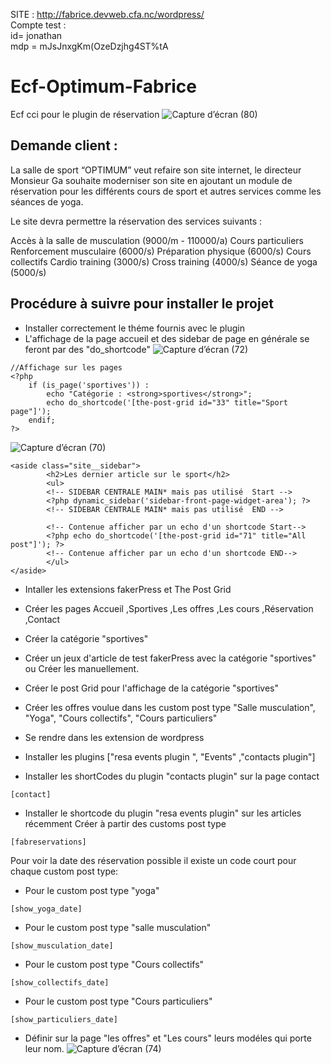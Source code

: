 SITE : http://fabrice.devweb.cfa.nc/wordpress/ <br>
Compte test :
<br>
id= jonathan
<br>
mdp = mJsJnxgKm(OzeDzjhg4ST%tA
# Ecf-Optimum-Fabrice
Ecf cci pour le plugin de réservation
![Capture d’écran (80)](https://user-images.githubusercontent.com/44850811/143307537-ece78a0b-6dec-4204-99e4-c45f0fbec0e7.png)


## Demande client :
La salle de sport “OPTIMUM” veut refaire son site internet, le directeur Monsieur Ga souhaite moderniser son site en ajoutant un module de réservation pour les différents cours de sport et autres services comme les séances de yoga.

Le site devra permettre la réservation des services suivants :

Accès à la salle de musculation (9000/m - 110000/a)
Cours particuliers
Renforcement musculaire (6000/s)
Préparation physique (6000/s)
Cours collectifs
Cardio training (3000/s)
Cross training (4000/s)
Séance de yoga (5000/s)

## Procédure à suivre pour installer le projet


- Installer correctement le théme fournis avec le plugin 
- L'affichage de la page accueil et des sidebar de page en générale se feront par des "do_shortcode"
![Capture d’écran (72)](https://user-images.githubusercontent.com/44850811/140199489-7de75b8b-594b-432f-a159-12a5cfe9fb69.png)
``` 
//Affichage sur les pages
<?php
	if (is_page('sportives')) :
	    echo "Catégorie : <strong>sportives</strong>";
	    echo do_shortcode('[the-post-grid id="33" title="Sport page"]');
	endif;
?>
``` 
![Capture d’écran (70)](https://user-images.githubusercontent.com/44850811/140199161-1653f108-ae94-4cf1-84c4-347cbc3c20fd.png)
``` 
<aside class="site__sidebar">
		<h2>Les dernier article sur le sport</h2>
		<ul>
		<!-- SIDEBAR CENTRALE MAIN* mais pas utilisé  Start -->
		<?php dynamic_sidebar('sidebar-front-page-widget-area'); ?>
		<!-- SIDEBAR CENTRALE MAIN* mais pas utilisé  END -->

		<!-- Contenue afficher par un echo d'un shortcode Start-->
		<?php echo do_shortcode('[the-post-grid id="71" title="All post"]'); ?>
		<!-- Contenue afficher par un echo d'un shortcode END-->
		</ul>
</aside>
``` 
- Intaller les extensions fakerPress et The Post Grid
- Créer les pages Accueil ,Sportives ,Les offres ,Les cours ,Réservation ,Contact
- Créer la catégorie "sportives"

- Créer un jeux d'article de test fakerPress avec la catégorie "sportives" ou Créer les manuellement.
- Créer le post Grid pour l'affichage de la catégorie "sportives"

- Créer les offres voulue dans les custom post type "Salle musculation", "Yoga", "Cours collectifs", "Cours particuliers"

- Se rendre dans les extension de wordpress 
- Installer les plugins ["resa events plugin ", "Events" ,"contacts plugin"]

- Installer les shortCodes du plugin  "contacts plugin" sur la page contact 
``` 
[contact]
```
- Installer le shortcode du plugin "resa events plugin" sur les articles récemment Créer à partir des customs post type 
```
[fabreservations]
```
Pour voir la date des réservation possible il existe un code court pour chaque custom post type:

- Pour le custom post type "yoga"
```
[show_yoga_date]
```
- Pour le custom post type "salle musculation"
```
[show_musculation_date]
```
- Pour le custom post type "Cours collectifs"
```
[show_collectifs_date]
```
- Pour le custom post type "Cours particuliers"
```
[show_particuliers_date]
```
- Définir sur la page "les offres" et "Les cours" leurs modéles qui porte leur nom.
![Capture d’écran (74)](https://user-images.githubusercontent.com/44850811/140200130-ddf2443b-9070-4845-95fe-319ad69be336.png)


